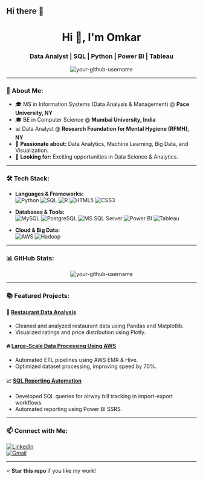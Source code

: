 ## Hi there 👋
<h1 align="center">Hi 👋, I'm Omkar </h1>
<h3 align="center">Data Analyst | SQL | Python | Power BI | Tableau</h3>

<p align="center">
  <img src="https://komarev.com/ghpvc/?username=your-github-username&label=Profile%20Views&color=0e75b6&style=flat" alt="your-github-username" />
</p>

---

### 🔹 About Me:
- 🎓 MS in Information Systems (Data Analysis & Management) @ **Pace University, NY**  
- 🎓 BE in Computer Science @ **Mumbai University, India**  
- 📊 Data Analyst @ **Research Foundation for Mental Hygiene (RFMH), NY**  
- 📌 **Passionate about:** Data Analytics, Machine Learning, Big Data, and Visualization.  
- 🚀 **Looking for:** Exciting opportunities in Data Science & Analytics.  

---

### 🛠️ Tech Stack:
- **Languages & Frameworks:**  
  ![Python](https://img.shields.io/badge/Python-3776AB?style=for-the-badge&logo=python&logoColor=white)
  ![SQL](https://img.shields.io/badge/SQL-4479A1?style=for-the-badge&logo=sql&logoColor=white)
  ![R](https://img.shields.io/badge/R-276DC3?style=for-the-badge&logo=r&logoColor=white)
  ![HTML5](https://img.shields.io/badge/HTML5-E34F26?style=for-the-badge&logo=html5&logoColor=white)
  ![CSS3](https://img.shields.io/badge/CSS3-1572B6?style=for-the-badge&logo=css3&logoColor=white)

- **Databases & Tools:**  
  ![MySQL](https://img.shields.io/badge/MySQL-4479A1?style=for-the-badge&logo=mysql&logoColor=white)
  ![PostgreSQL](https://img.shields.io/badge/PostgreSQL-336791?style=for-the-badge&logo=postgresql&logoColor=white)
  ![MS SQL Server](https://img.shields.io/badge/SQL%20Server-CC2927?style=for-the-badge&logo=microsoft-sql-server&logoColor=white)
  ![Power BI](https://img.shields.io/badge/Power%20BI-F2C811?style=for-the-badge&logo=power-bi&logoColor=black)
  ![Tableau](https://img.shields.io/badge/Tableau-E97627?style=for-the-badge&logo=tableau&logoColor=white)

- **Cloud & Big Data:**  
  ![AWS](https://img.shields.io/badge/AWS-232F3E?style=for-the-badge&logo=amazon-aws&logoColor=white)
  ![Hadoop](https://img.shields.io/badge/Hadoop-66CCFF?style=for-the-badge&logo=apachehadoop&logoColor=white)

---

### 📊 GitHub Stats:
<p align="center">
  <img src="https://github-readme-stats.vercel.app/api?username=your-github-username&show_icons=true&theme=dark" alt="your-github-username" />
</p>

---

### 📚 Featured Projects:
#### 🚀 **[Restaurant Data Analysis](https://github.com/your-github-username/restaurant-data-analysis)**
- Cleaned and analyzed restaurant data using Pandas and Matplotlib.  
- Visualized ratings and price distribution using Plotly.

#### 🔥 **[Large-Scale Data Processing Using AWS](https://github.com/your-github-username/aws-data-processing)**
- Automated ETL pipelines using AWS EMR & Hive.  
- Optimized dataset processing, improving speed by 70%.

#### 📈 **[SQL Reporting Automation](https://github.com/your-github-username/sql-reporting-automation)**
- Developed SQL queries for airway bill tracking in import-export workflows.  
- Automated reporting using Power BI SSRS.

---

### 📫 Connect with Me:
[![LinkedIn](https://img.shields.io/badge/LinkedIn-0A66C2?style=for-the-badge&logo=linkedin&logoColor=white)](https://linkedin.com/in/your-linkedin)  
[![Gmail](https://img.shields.io/badge/Gmail-D14836?style=for-the-badge&logo=gmail&logoColor=white)](mailto:your-email@gmail.com)  

---
⭐ **Star this repo** if you like my work!  

<!--
**DatawithOmkar/DatawithOmkar** is a ✨ _special_ ✨ repository because its `README.md` (this file) appears on your GitHub profile.

Here are some ideas to get you started:

- 🔭 I’m currently working on ...
- 🌱 I’m currently learning ...
- 👯 I’m looking to collaborate on ...
- 🤔 I’m looking for help with ...
- 💬 Ask me about ...
- 📫 How to reach me: ...
- 😄 Pronouns: ...
- ⚡ Fun fact: ...
-->
